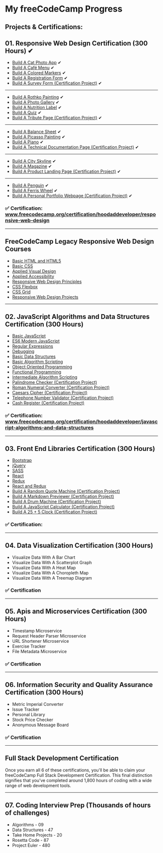# My freeCodeCamp Progress

## Projects & Certifications:

## 01. Responsive Web Design Certification (300 Hours) ✔

- [Build A Cat Photo App](https://github.com/hoodaddeveloper/Cat-Photo-App) ✔
- [Build A Café Menu](https://github.com/hoodaddeveloper/Cafe-Menu) ✔
- [Build A Colored Markers](https://github.com/hoodaddeveloper/Colored-Markers) ✔
- [Build A Registration Form](https://github.com/hoodaddeveloper/Registration-Form) ✔
- [Build A Survey Form (Certification Project)](https://github.com/hoodaddeveloper/Survey-Form) ✔

---

- [Build A Rothko Painting](https://github.com/hoodaddeveloper/Rothko-Painting) ✔
- [Build A Photo Gallery](https://github.com/hoodaddeveloper/Photo-Gallery) ✔
- [Build A Nutrition Label](https://github.com/hoodaddeveloper/Nutrition-Label) ✔
- [Build A Quiz](https://github.com/hoodaddeveloper/Quiz) ✔
- [Build A Tribute Page (Certification Project)](https://github.com/hoodaddeveloper/Tribute-Page) ✔

---

- [Build A Balance Sheet](https://github.com/hoodaddeveloper/Balance-Sheet) ✔
- [Build A Picasso Painting](https://github.com/hoodaddeveloper/Picasso-Painting) ✔
- [Build A Piano](https://github.com/hoodaddeveloper/CSS-Piano) ✔
- [Build A Technical Documentation Page (Certification Project)](https://github.com/hoodaddeveloper/Technical-Documentation-Page) ✔

---

- [Build A City Skyline](https://github.com/hoodaddeveloper/City-Skyline) ✔
- [Build A Magazine](https://github.com/hoodaddeveloper/...) ✔
- [Build A Product Landing Page (Certification Project)](https://github.com/hoodaddeveloper/...) ✔

---

- [Build A Penguin](https://github.com/hoodaddeveloper/...) ✔
- [Build A Ferris Wheel](https://github.com/hoodaddeveloper/...) ✔
- [Build A Personal Portfolio Webpage (Certification Project)](https://github.com/hoodaddeveloper/...) ✔

### ✅ Certification: www.freecodecamp.org/certification/hoodaddeveloper/responsive-web-design

---

## FreeCodeCamp Legacy Responsive Web Design Courses

- [Basic HTML and HTML5](https://github.com/hoodaddeveloper/...)
- [Basic CSS](https://github.com/hoodaddeveloper/...)
- [Applied Visual Design](https://github.com/hoodaddeveloper/...)
- [Applied Accessibility](https://github.com/hoodaddeveloper/...)
- [Responsive Web Design Principles](https://github.com/hoodaddeveloper/...)
- [CSS Flexbox](https://github.com/hoodaddeveloper/...)
- [CSS Grid](https://github.com/hoodaddeveloper/...)
- [Responsive Web Design Projects](https://github.com/hoodaddeveloper/...)

---

## 02. JavaScript Algorithms and Data Structures Certification (300 Hours)

- [Basic JavaScript](https://github.com/hoodaddeveloper/...)
- [ES6 Modern JavaScript](https://github.com/hoodaddeveloper/...)
- [Regular Expressions](https://github.com/hoodaddeveloper/...)
- [Debugging](https://github.com/hoodaddeveloper/...)
- [Basic Data Structures](https://github.com/hoodaddeveloper/...)
- [Basic Algorithm Scripting](https://github.com/hoodaddeveloper/...)
- [Object Oriented Programming](https://github.com/hoodaddeveloper/...)
- [Functional Programming](https://github.com/hoodaddeveloper/...)
- [Intermediate Algorithm Scripting](https://github.com/hoodaddeveloper/...)
- [Palindrome Checker (Certification Project)](https://github.com/hoodaddeveloper/...)
- [Roman Numeral Converter (Certification Project)](https://github.com/hoodaddeveloper/...)
- [Caesars Cipher (Certification Project)](https://github.com/hoodaddeveloper/...)
- [Telephone Number Validator (Certification Project)](https://github.com/hoodaddeveloper/...)
- [Cash Register (Certification Project)](https://github.com/hoodaddeveloper/...)

### ✅ Certification: www.freecodecamp.org/certification/hoodaddeveloper/javascript-algorithms-and-data-structures

---

## 03. Front End Libraries Certification (300 Hours)

- [Bootstrap](https://github.com/hoodaddeveloper/...)
- [jQuery](https://github.com/hoodaddeveloper/...)
- [SASS](https://github.com/hoodaddeveloper/...)
- [React](https://github.com/hoodaddeveloper/...)
- [Redux](https://github.com/hoodaddeveloper/...)
- [React and Redux](https://github.com/hoodaddeveloper/...)
- [Build A Random Quote Machine (Certification Project)](https://github.com/hoodaddeveloper/...)
- [Build A Markdown Previewer (Certification Project)](https://github.com/hoodaddeveloper/...)
- [Build A Drum Machine (Certification Project)](https://github.com/hoodaddeveloper/...)
- [Build A JavaScript Calculator (Certification Project)](https://github.com/hoodaddeveloper/...)
- [Build A 25 + 5 Clock (Certification Project)](https://github.com/hoodaddeveloper/...)

### ✅ Certification:

---

## 04. Data Visualization Certification (300 Hours)

- Visualize Data With A Bar Chart
- Visualize Data With A Scatterplot Graph
- Visualize Data With A Heat Map
- Visualize Data With A Choropleth Map
- Visualize Data With A Treemap Diagram

### ✅ Certification

---

## 05. Apis and Microservices Certification (300 Hours)

- Timestamp Microservice
- Request Header Parser Microservice
- URL Shortener Microservice
- Exercise Tracker
- File Metadata Microservice

### ✅ Certification

---

## 06. Information Security and Quality Assurance Certification (300 Hours)

- Metric Imperial Converter
- Issue Tracker
- Personal Library
- Stock Price Checker
- Anonymous Message Board

### ✅ Certification

---

## Full Stack Development Certification

Once you earn all 6 of these certifications, you'll be able to claim your freeCodeCamp Full Stack Development Certification. This final distinction signifies that you’ve completed around 1,800 hours of coding with a wide range of web development tools.

---

## 07. Coding Interview Prep (Thousands of hours of challenges)

- Algorithms - 09
- Data Structures - 47
- Take Home Projects - 20
- Rosetta Code - 87
- Project Euler - 480
